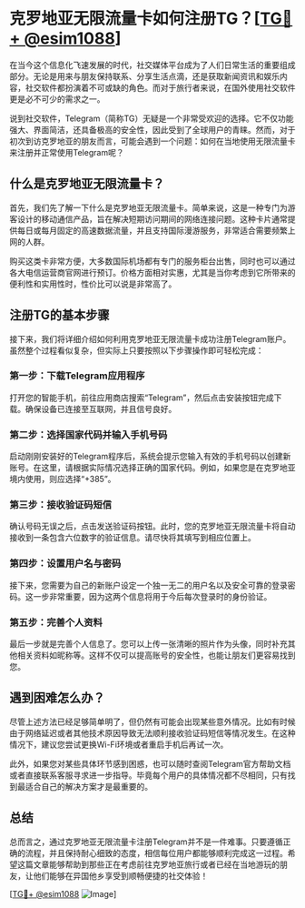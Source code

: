# 克罗地亚无限流量卡如何注册TG？[[TG💪+ @esim1088](https://t.me/s/esim1088)]

在当今这个信息化飞速发展的时代，社交媒体平台成为了人们日常生活的重要组成部分。无论是用来与朋友保持联系、分享生活点滴，还是获取新闻资讯和娱乐内容，社交软件都扮演着不可或缺的角色。而对于旅行者来说，在国外使用社交软件更是必不可少的需求之一。

说到社交软件，Telegram（简称TG）无疑是一个非常受欢迎的选择。它不仅功能强大、界面简洁，还具备极高的安全性，因此受到了全球用户的青睐。然而，对于初次到访克罗地亚的朋友而言，可能会遇到一个问题：如何在当地使用无限流量卡来注册并正常使用Telegram呢？

## 什么是克罗地亚无限流量卡？

首先，我们先了解一下什么是克罗地亚无限流量卡。简单来说，这是一种专门为游客设计的移动通信产品，旨在解决短期访问期间的网络连接问题。这种卡片通常提供每日或每月固定的高速数据流量，并且支持国际漫游服务，非常适合需要频繁上网的人群。

购买这类卡非常方便，大多数国际机场都有专门的服务柜台出售，同时也可以通过各大电信运营商官网进行预订。价格方面相对实惠，尤其是当你考虑到它所带来的便利性和实用性时，性价比可以说是非常高了。

## 注册TG的基本步骤

接下来，我们将详细介绍如何利用克罗地亚无限流量卡成功注册Telegram账户。虽然整个过程看似复杂，但实际上只要按照以下步骤操作即可轻松完成：

### 第一步：下载Telegram应用程序
打开您的智能手机，前往应用商店搜索“Telegram”，然后点击安装按钮完成下载。确保设备已连接至互联网，并且信号良好。

### 第二步：选择国家代码并输入手机号码
启动刚刚安装好的Telegram程序后，系统会提示您输入有效的手机号码以创建新账号。在这里，请根据实际情况选择正确的国家代码。例如，如果您是在克罗地亚境内使用，则应选择“+385”。

### 第三步：接收验证码短信
确认号码无误之后，点击发送验证码按钮。此时，您的克罗地亚无限流量卡将自动接收到一条包含六位数字的验证信息。请尽快将其填写到相应位置上。

### 第四步：设置用户名与密码
接下来，您需要为自己的新账户设定一个独一无二的用户名以及安全可靠的登录密码。这一步非常重要，因为这两个信息将用于今后每次登录时的身份验证。

### 第五步：完善个人资料
最后一步就是完善个人信息了。您可以上传一张清晰的照片作为头像，同时补充其他相关资料如昵称等。这样不仅可以提高账号的安全性，也能让朋友们更容易找到您。

## 遇到困难怎么办？

尽管上述方法已经足够简单明了，但仍然有可能会出现某些意外情况。比如有时候由于网络延迟或者其他技术原因导致无法顺利接收验证码短信等情况发生。在这种情况下，建议您尝试更换Wi-Fi环境或者重启手机后再试一次。

此外，如果您对某些具体环节感到困惑，也可以随时查阅Telegram官方帮助文档或者直接联系客服寻求进一步指导。毕竟每个用户的具体情况都不尽相同，只有找到最适合自己的解决方案才是最重要的。

## 总结

总而言之，通过克罗地亚无限流量卡注册Telegram并不是一件难事。只要遵循正确的流程，并且保持耐心细致的态度，相信每位用户都能够顺利完成这一过程。希望这篇文章能够帮助到那些正在考虑前往克罗地亚旅行或者已经在当地游玩的朋友，让他们能够在异国他乡享受到顺畅便捷的社交体验！

[[TG💪+ @esim1088](https://t.me/s/esim1088) ![Image](https://i.postimg.cc/4NQfJmqS/Snipaste-2025-05-13-00-14-12.png)]